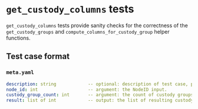 # `get_custody_columns` tests

`get_custody_columns` tests provide sanity checks for the correctness of the `get_custody_groups` and `compute_columns_for_custody_group` helper functions.

## Test case format

### `meta.yaml`

```yaml
description: string            -- optional: description of test case, purely for debugging purposes.
node_id: int                   -- argument: the NodeID input.
custody_group_count: int       -- argument: the count of custody groups.
result: list of int            -- output: the list of resulting custody column indices.
```

